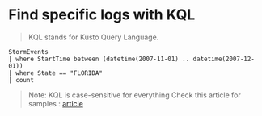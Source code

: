 # Find specific logs with KQL

> KQL stands for Kusto Query Language.

```kql
StormEvents 
| where StartTime between (datetime(2007-11-01) .. datetime(2007-12-01))
| where State == "FLORIDA"  
| count 
```

> Note: KQL is case-sensitive for everything
> Check this article for samples : [article](https://learn.microsoft.com/en-us/azure/data-explorer/kusto/query/samples?pivots=azuredataexplorer)
